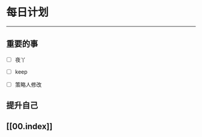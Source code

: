 
# 每日计划
---
## 重要的事

- [ ]    夜丫
- [ ]   keep
- [ ]  策略人修改



## 提升自己

  



## [[00.index]]










